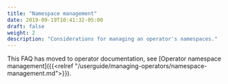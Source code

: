 ```yaml
---
title: "Namespace management"
date: 2019-09-19T10:41:32-05:00
draft: false
weight: 2
description: "Considerations for managing an operator's namespaces."
---
```


This FAQ has moved to operator documentation, see [Operator namespace management]({{<relref "/userguide/managing-operators/namespace-management.md">}}).
